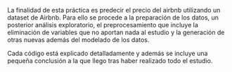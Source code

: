 La finalidad de esta práctica es predecir el precio del airbnb utilizando un dataset de Airbnb. Para ello se procede a la preparación de los datos, un posterior análisis exploratorio, el preprocesamiento que incluye la eliminación de variables que no aportan nada al estudio y la generación de otras nuevas además del modelado de los datos.

Cada código está explicado detalladamente y además se incluye una pequeña conclusión a la que llego tras haber realizado todo el estudio.
